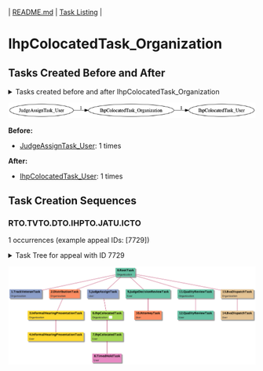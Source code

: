 | [README.md](/README.md) | [Task Listing](tasklist.md) |

# IhpColocatedTask_Organization

## Tasks Created Before and After

<details><summary>Tasks created before and after IhpColocatedTask_Organization</summary>

```
digraph G {
rankdir="LR";
"IhpColocatedTask_Organization" -> "IhpColocatedTask_User" [label=1]
"JudgeAssignTask_User" -> "IhpColocatedTask_Organization" [label=1]
}
```
</details>

![IhpColocatedTask_Organization](dot/IhpColocatedTask_Organization.dot.png)

**Before:**

   * [JudgeAssignTask_User](JudgeAssignTask_User.md): 1 times

**After:**

   * [IhpColocatedTask_User](IhpColocatedTask_User.md): 1 times

## Task Creation Sequences

### RTO.TVTO.DTO.IHPTO.JATU.ICTO

1 occurrences (example appeal IDs: [7729])

<details><summary>Task Tree for appeal with ID 7729</summary>

```
@startuml
skinparam {
  ObjectBorderColor #555
  ObjectBorderThickness 0
  ObjectFontStyle bold
  ObjectFontSize 14
  ObjectAttributeFontColor #333
  ObjectAttributeFontSize 12
}
  object 0.RootTask #66c2a5 {
Organization
}
  object 1.TrackVeteranTask #8da0cb {
Organization
}
  object 2.DistributionTask #fc8d62 {
Organization
}
  object 3.InformalHearingPresentationTask #ffd92f {
Organization
}
  object 4.InformalHearingPresentationTask #ffd92f {
User
}
  object 5.JudgeAssignTask #8da0cb {
User
}
  object 6.IhpColocatedTask #a6d854 {
Organization  <back:white>    </back>
}
  object 7.IhpColocatedTask #a6d854 {
User
}
  object 8.TimedHoldTask #e78ac3 {
User
}
  object 9.JudgeDecisionReviewTask #66c2a5 {
User
}
  object 10.AttorneyTask #fc8d62 {
User
}
  object 11.QualityReviewTask #66c2a5 {
Organization
}
  object 12.QualityReviewTask #66c2a5 {
User
}
  object 13.BvaDispatchTask #e5c494 {
Organization
}
  object 14.BvaDispatchTask #e5c494 {
User
}
0.RootTask -- 1.TrackVeteranTask
0.RootTask -- 2.DistributionTask
2.DistributionTask -- 3.InformalHearingPresentationTask
3.InformalHearingPresentationTask -- 4.InformalHearingPresentationTask
0.RootTask -- 5.JudgeAssignTask
5.JudgeAssignTask -- 6.IhpColocatedTask
6.IhpColocatedTask -- 7.IhpColocatedTask
7.IhpColocatedTask -- 8.TimedHoldTask
0.RootTask -- 9.JudgeDecisionReviewTask
9.JudgeDecisionReviewTask -- 10.AttorneyTask
0.RootTask -- 11.QualityReviewTask
11.QualityReviewTask -- 12.QualityReviewTask
0.RootTask -- 13.BvaDispatchTask
13.BvaDispatchTask -- 14.BvaDispatchTask
@enduml
```
</details>

![RTO.TVTO.DTO.IHPTO.JATU.ICTO-7729](uml/RTO.TVTO.DTO.IHPTO.JATU.ICTO-7729.png)

